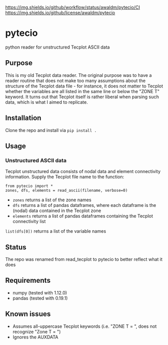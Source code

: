 https://img.shields.io/github/workflow/status/awaldm/pytecio/CI
https://img.shields.io/github/license/awaldm/pytecio

# pytecio
python reader for unstructured Tecplot ASCII data

## Purpose
This is my old Tecplot data reader. The original purpose was to have a reader routine that does not make too many assumptions about 
the structure of the Tecplot data file - for instance, it does not matter to Tecplot whether the variables are all listed in the same
line or below the "ZONE T" keyword. It turns out that Tecplot itself is rather liberal when parsing such data, which is what I aimed to replicate.

## Installation
Clone the repo and install via `pip install .`

## Usage
### Unstructured ASCII data
Tecplot unstructured data consists of nodal data and element connectivity information. Supply the Tecplot file name to the function:
```
from pytecio import *
zones, dfs, elements = read_ascii(filename, verbose=0)
```
  * `zones` returns a list of the zone names
  * `dfs` returns a list of pandas dataframes, where each dataframe is the (nodal) data contained in the Tecplot zone
  * `elements` returns a list of pandas dataframes containing the Tecplot connectivity list

`list(dfs[0])` returns a list of the variable names 



## Status
The repo was renamed from read_tecplot to pytecio to better reflect what it does

## Requirements
* numpy (tested with 1.12.0)
* pandas (tested with 0.19.1)

## Known issues
* Assumes all-uppercase Tecplot keywords (i.e. "ZONE T = ", does not recognize "Zone T = ")
* Ignores the AUXDATA
